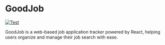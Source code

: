 # GoodJob

[![Test](https://github.com/jpnws/goodjob/actions/workflows/goodjob-client.yml/badge.svg)](https://github.com/jpnws/goodjob/actions/workflows/goodjob-client.yml)

GoodJob is a web-based job application tracker powered by React, helping users
organize and manage their job search with ease.
